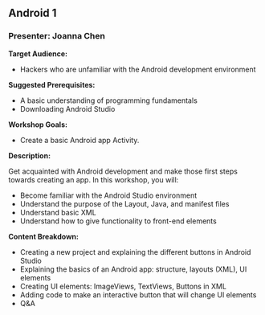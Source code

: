 ## Android 1
### Presenter: Joanna Chen

**Target Audience:** 
- Hackers who are unfamiliar with the Android development environment

**Suggested Prerequisites:** 
- A basic understanding of programming fundamentals 
- Downloading Android Studio
 
**Workshop Goals:**
- Create a basic Android app Activity. 
 
**Description:**

Get acquainted with Android development and make those first steps towards creating an app. In this workshop, you will: 
- Become familiar with the Android Studio environment 
- Understand the purpose of the Layout, Java, and manifest files
- Understand basic XML
- Understand how to give functionality to front-end elements

**Content Breakdown:**
- Creating a new project and explaining the different buttons in Android Studio
- Explaining the basics of an Android app: structure, layouts (XML), UI elements 
- Creating UI elements: ImageViews, TextViews, Buttons in XML
- Adding code to make an interactive button that will change UI elements
- Q&A
